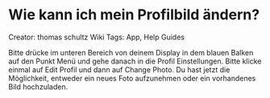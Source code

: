 # Wie kann ich mein Profilbild ändern?

Creator: thomas schultz
Wiki Tags: App, Help Guides

Bitte drücke im unteren Bereich von deinem Display in dem blauen Balken auf den Punkt Menü und gehe danach in die Profil Einstellungen. Bitte klicke einmal auf Edit Profil und dann auf Change Photo. Du hast jetzt die Möglichkeit, entweder ein neues Foto aufzunehmen oder ein vorhandenes Bild hochzuladen.